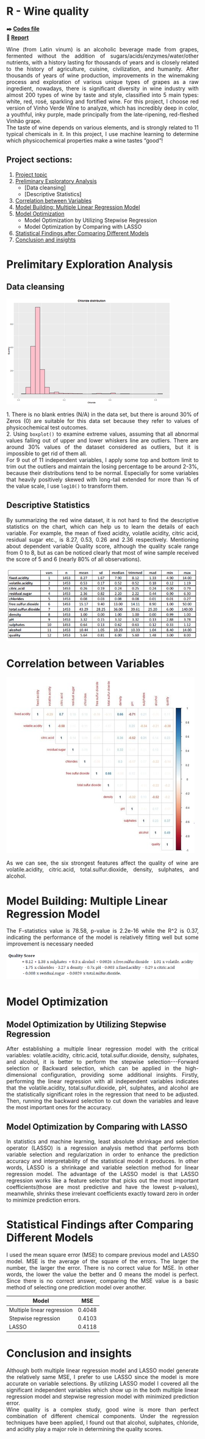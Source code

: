 # R - Wine quality

**:black_nib: [Codes file](https://github.com/Janette-Le/R-Wine-quality/blob/main/Codes.R)**<br>
**:page_with_curl: [Report](https://github.com/Janette-Le/R-Wine-quality/blob/main/Report.pdf)**

<p align="justify">Wine (from Latin vinum) is an alcoholic beverage made from grapes, fermented without the addition of sugars/acids/enzymes/water/other nutrients, with a history lasting for thousands of years and is closely related to the history of agriculture, cuisine, civilization, and humanity. 
After thousands of years of wine production, improvements in the winemaking process and exploration of various unique types of grapes as a raw ingredient, nowadays, there is significant diversity in wine industry with almost 200 types of wine by taste and style, classified into 5 main types: white, red, rosé, sparkling and fortified wine. For this project, I choose red version of Vinho Verde Wine to analyze, which has incredibly deep in color, a youthful, inky purple,  made principally from the late-ripening, red-fleshed Vinhão grape.<br>
The taste of wine depends on various elements, and is strongly related to 11 typical chemicals in it. In this project, I use machine learning to determine which physicochemical properties make a wine tastes “good”!</p>

## Project sections:
1. [Project topic](#R---wine-quality)
2. [Preliminary Exploratory Analysis](#prelimitary-exploration-analysis)
   - [Data cleansing]
   - [Descriptive Statistics]
3. [Correlation between Variables](#correlation-between-variables)
4. [Model Building: Multiple Linear Regression Model](#model-building-multiple-linear-legression-model)
5. [Model Optimization](#model-optimization)
   - Model Optimization by Utilizing Stepwise Regression
   - Model Optimization by Comparing with LASSO
6. [Statistical Findings after Comparing Different Models](#statistical-findings-after-comparing-different-models)
7. [Conclusion and insights](#conclusion-and-insights)

# Prelimitary Exploration Analysis
## Data cleansing
![image2](/images/2.png)
<p align="justify">
   1. There is no blank entries (N/A) in the data set, but there is around 30% of  Zeros (0) are suitable for this data set because they refer to values of physicochemical test outcomes.<br>
   2. Using <code>boxplot()</code> to examine extreme values, assuming that all abnormal values falling out of upper and lower whiskers line are outliers. There are around 30% values of the dataset considered as outliers, but it is impossible to get rid of them all.<br> 
   For 9 out of 11 independent variables, I apply some top and bottom limit to trim out the outliers and maintain the losing percentage to be around 2-3%, because their distributions tend to be normal. Especially for some variables that heavily positively skewed with long-tail extended for more than ¾ of the value scale, I use <code>log10()</code> to transform them.</p>
   
## Descriptive Statistics
<p align="justify">By summarizing the red wine dataset, it is not hard to find the descriptive statistics on the chart, which can help us to learn the details of each variable. For example, the mean of fixed acidity, volatile acidity, citric acid, residual sugar etc., is 8.27, 0.53, 0.26 and 2.36 respectively. Mentioning about dependent variable Quality score, although the quality scale range from 0 to 8, but as can be noticed clearly that most of wine sample received the score of 5 and 6 (nearly 80% of all observations).</p>

![image3](/images/3.PNG)

# Correlation between Variables
![image3](/images/1.jpg)
<p align="justify">As we can see, the six strongest features affect the quality of wine are volatile.acidity, citric.acid, total.sulfur.dioxide, density, sulphates, and alcohol.</p>

# Model Building: Multiple Linear Regression Model
<p align="justify">The F-statistics value is 78.58, p-value is 2.2e-16 while the R^2 is 0.37, indicating the performance of the model is relatively fitting well but some improvement is necessary needed</p>

![image4](/images/4.PNG)

# Model Optimization

## Model Optimization by Utilizing Stepwise Regression
  <p align="justify"> After establishing a multiple linear regression model with the critical variables: volatile.acidity, citric.acid, total.sulfur.dioxide, density, sulphates, and alcohol, it is better to perform the stepwise selection---Forward selection or Backward selection, which can be applied in the high-dimensional configuration, providing some additional insights. Firstly, performing the linear regression with all independent variables indicates that the volatile.acidity, total.sulfur.dioxide, pH, sulphates, and alcohol are the statistically significant roles in the regression that need to be adjusted. Then, running the backward selection to cut down the variables and leave the most important ones for the accuracy.</p>
  
## Model Optimization by Comparing with LASSO
  <p align="justify">In statistics and machine learning, least absolute shrinkage and selection operator (LASSO) is a regression analysis method that performs both variable selection and regularization in order to enhance the prediction accuracy and interpretability of the statistical model it produces. In other words, LASSO is a shrinkage and variable selection method for linear regression model. The advantage of the LASSO model is that LASSO regression works like a feature selector that picks out the most important coefficients(those are most predictive and have the lowest p-values), meanwhile, shrinks these irrelevant coefficients exactly toward zero in order to minimize prediction errors.</p>
  
# Statistical Findings after Comparing Different Models 
<p align="justify">I used the mean square error (MSE) to compare previous model and LASSO model. MSE is the average of the square of the errors. The larger the number, the larger the error. There is no correct value for MSE. In other words, the lower the value the better and 0 means the model is perfect. Since there is no correct answer, comparing the MSE value is a basic method of selecting one prediction model over another.</p>

| Model | MSE |
| ------|------ |
| Multiple linear regression | 0.4048 |
| Stepwise regression| 0.4103 |
| LASSO | 0.4118 |

# Conclusion and insights
<p align="justify">Although both multiple linear regression model and LASSO model generate the relatively same MSE, I prefer to use LASSO since the model is more accurate on variable selections. By utilizing LASSO model I covered all the significant independent variables which show up in the both multiple linear regression model and stepwise regression model with minimized prediction error.<br>
   Wine quality is a complex study, good wine is more than perfect combination of different chemical components. Under the regression techniques have been applied, I found out that alcohol, sulphates, chloride, and acidity play a major role in determining the quality scores.</p>
